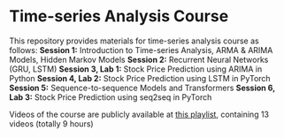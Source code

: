 # Time-series Analysis Course

This repository provides materials for time-series analysis course as follows:
**Session 1:** Introduction to Time-series Analysis, ARMA & ARIMA Models, Hidden Markov Models
**Session 2:** Recurrent Neural Networks (GRU, LSTM)
**Session 3, Lab 1:** Stock Price Prediction using ARIMA in Python
**Session 4, Lab 2:** Stock Price Prediction using LSTM in PyTorch
**Session 5:** Sequence-to-sequence Models and Transformers
**Session 6, Lab 3:** Stock Price Prediction using seq2seq in PyTorch

Videos of the course are publicly available at [this playlist](https://www.aparat.com/v/SzDdO?playlist=671186), containing 13 videos (totally 9 hours)
